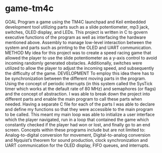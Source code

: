 # game-tm4c
GOAL
Program a game using the TM4C launchpad and Keil embedded development tool utilizing parts such as a slide potentiometer, mp3 jack, switches, OLED display, and LEDs. 
This project is written in C to govern executive functions of the program as well as interfacing the hardware mentioned above.
Assembly to manage low-level interaction between the system and parts such as printing to the OLED and UART communication.
METHOD
My idea for this project was to create a speed racing game that allowed the player to use the slide potentiometer as a y-axis control to avoid incoming randomly generated obstacles. 
Additionally, switches were utilized to allow the player to adjust the incoming speed, and subsequently the difficulty of the game. 
DEVELOPMENT
To employ this idea there has to be synchronization between the different moving parts in the program.
Using the concept of periodic interrupts (in this system called the SysTick timer which works at the default rate of 80 MHz) and semaphores (or flags) and the concept of abstraction.
I was able to break down the project into different parts and enable the main program to call these parts when needed. 
Having a separate C file for each of the parts I was able to declare and define my functions so that they were accessible to the main program to be called. 
This meant my main loop was able to initialize a user interface which the player navigated, run in a loop that contained the game which constantly checked if the player had won or lost, and finally go to an end screen. 
Concepts within these programs include but are not limited to: Analog-to-digital conversion for movement, Digital-to-analog conversion and Nyquist’s theorem for sound production, clock synchronization and UART communication for the OLED display, FIFO queues, and interrupts.
